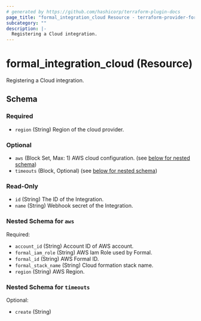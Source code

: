 ```yaml
---
# generated by https://github.com/hashicorp/terraform-plugin-docs
page_title: "formal_integration_cloud Resource - terraform-provider-formal"
subcategory: ""
description: |-
  Registering a Cloud integration.
---
```


# formal_integration_cloud (Resource)

Registering a Cloud integration.



<!-- schema generated by tfplugindocs -->
## Schema

### Required

- `region` (String) Region of the cloud provider.

### Optional

- `aws` (Block Set, Max: 1) AWS cloud configuration. (see [below for nested schema](#nestedblock--aws))
- `timeouts` (Block, Optional) (see [below for nested schema](#nestedblock--timeouts))

### Read-Only

- `id` (String) The ID of the Integration.
- `name` (String) Webhook secret of the Integration.

<a id="nestedblock--aws"></a>
### Nested Schema for `aws`

Required:

- `account_id` (String) Account ID of AWS account.
- `formal_iam_role` (String) AWS Iam Role used by Formal.
- `formal_id` (String) AWS Formal ID.
- `formal_stack_name` (String) Cloud formation stack name.
- `region` (String) AWS Region.


<a id="nestedblock--timeouts"></a>
### Nested Schema for `timeouts`

Optional:

- `create` (String)


